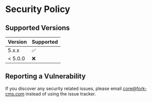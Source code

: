 # Security Policy

## Supported Versions

| Version | Supported          |
| ------- | ------------------ |
| 5.x.x   | :white_check_mark: |
| < 5.0.0   | :x:                |

## Reporting a Vulnerability

If you discover any security related issues, please email core@fork-cms.com instead of using the issue tracker.

